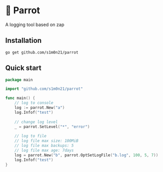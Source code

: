# 🦜 Parrot
A logging tool based on zap

 ## Installation
```shell
go get github.com/s1m0n21/parrot
```

## Quick start
```go
package main

import "github.com/s1m0n21/parrot"

func main() {
	// log to console
	log := parrot.New("a")
	log.Infof("test")
	
	// change log level
	_ = parrot.SetLevel("*", "error")
	
	// log to file
	// log file max size: 100MiB
	// log file max backups: 5
	// log file max age: 7days
	log = parrot.New("b", parrot.OptSetLogFile("b.log", 100, 5, 7))
	log.Infof("test")
}
```
